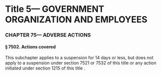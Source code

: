 
# Title 5— GOVERNMENT ORGANIZATION AND EMPLOYEES
### CHAPTER 75— ADVERSE ACTIONS
#### § 7502. Actions covered

This subchapter applies to a suspension for 14 days or less, but does not apply to a suspension under section 7521 or 7532 of this title or any action initiated under section 1215 of this title .
